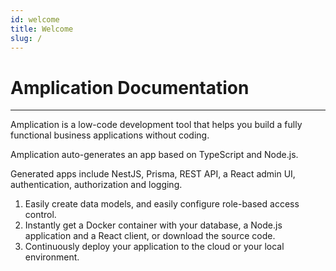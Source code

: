 ```yaml
---
id: welcome
title: Welcome
slug: /
---
```


# Amplication Documentation

---

Amplication is a low-code development tool that helps you build a fully functional business applications without coding.

Amplication auto-generates an app based on TypeScript and Node.js.

Generated apps include NestJS, Prisma, REST API, a React admin UI, authentication, authorization and logging.

1. Easily create data models, and easily configure role-based access control.
2. Instantly get a Docker container with your database, a Node.js application and a React client, or download the source code.
3. Continuously deploy your application to the cloud or your local environment.

